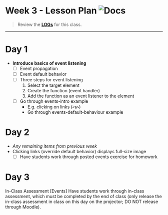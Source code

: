 # Week 3 - Lesson Plan ![Docs](https://img.shields.io/badge/Documentation%20Status-10--40%25%20Rough%20Outline-red?logo=Read%20the%20Docs)

> Review the [**LOGs**](./LOGs.md) for this class.

---

# Day 1

- **Introduce basics of event listening**
  - [ ] Event propagation
  - [ ] Event default behavior
  - [ ] Three steps for event listening
    1. Select the target element
    1. Create the function (event handler)
    1. Add the function as an event listener to the element
  - [ ] Go through events-intro example
    - E.g. clicking on links (`<a>`)
    - Go through events-default-behaviour example

# Day 2

- *Any remaining items from previous week*
- Clicking links (override default behavior) displays full-size image
  - [ ] Have students work through posted events exercise for homework

# Day 3

In-Class Assessment [Events]
Have students work through in-class assessment, which must be completed by the end of class (only release the in-class assessment in class on this day on the projector; DO NOT release through Moodle).
